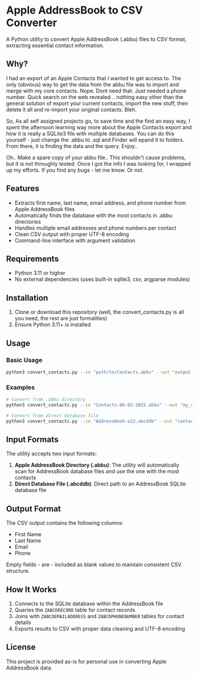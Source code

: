 # Apple AddressBook to CSV Converter

A Python utility to convert Apple AddressBook (.abbu) files to CSV format, extracting essential contact information.

## Why?
I had an export of an Apple Contacts that I wanted to get access to.  The only (obvious) way to get the data from the abbu file was to import and merge with my core contacts.  Nope.  Dont need that. Just needed a phone number. Quick search on the web revealed .. nothing easy other than the general solution of export your current contacts, import the new stuff, then delete it all and re-import your original contacts.  Bleh.

So, As all self assigned projects go, to save time and the find an easy way, I spent the afternoon learning way more about the Apple Contacts export and how it is really a SQLite3 file with multiple databases.  You can do this yourself - just change the .abbu to .sql and Finder will epand it to folders.  From there, it is finding the data and the query. Enjoy..

Oh.. Make a spare copy of your abbu file.. This shouldn't cause problems, but it is not throughly tested. Once I got the info I was looking for, I wrapped up my efforts. If you find any bugs - let me know. Or not.

## Features

- Extracts first name, last name, email address, and phone number from Apple AddressBook files
- Automatically finds the database with the most contacts in .abbu directories
- Handles multiple email addresses and phone numbers per contact
- Clean CSV output with proper UTF-8 encoding
- Command-line interface with argument validation

## Requirements

- Python 3.11 or higher
- No external dependencies (uses built-in sqlite3, csv, argparse modules)

## Installation

1. Clone or download this repository (well, the convert_contacts.py is all you need, the rest are just formalities)
2. Ensure Python 3.11+ is installed

## Usage

### Basic Usage

```bash
python3 convert_contacts.py --in "path/to/Contacts.abbu" --out "output.csv"
```

### Examples

```bash
# Convert from .abbu directory
python3 convert_contacts.py --in "Contacts-06-02-2025.abbu" --out "my_contacts.csv"

# Convert from direct database file
python3 convert_contacts.py --in "AddressBook-v22.abcddb" --out "contacts.csv"
```

## Input Formats

The utility accepts two input formats:

1. **Apple AddressBook Directory (.abbu)**: The utility will automatically scan for AddressBook database files and use the one with the most contacts
2. **Direct Database File (.abcddb)**: Direct path to an AddressBook SQLite database file

## Output Format

The CSV output contains the following columns:
- First Name
- Last Name
- Email
- Phone

Empty fields - are - included as blank values to maintain consistent CSV structure.

## How It Works

1. Connects to the SQLite database within the AddressBook file
2. Queries the `ZABCDRECORD` table for contact records
3. Joins with `ZABCDEMAILADDRESS` and `ZABCDPHONENUMBER` tables for contact details
4. Exports results to CSV with proper data cleaning and UTF-8 encoding

## License

This project is provided as-is for personal use in converting Apple AddressBook data.
